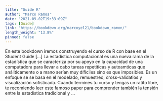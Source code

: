 ```yaml
---
title: "Guide R"
author: "Marco Ramos"
date: "2021-09-02T19:33:09Z"
tags: [Guide]
link: "https://bookdown.org/marcoyel21/bookdown_ramon/"
length_weight: "13.8%"
pinned: false
---
```


En este bookdown iremos construyendo el curso de R con base en el Student Guide [...] La estadística computacional es una nueva rama de la estadística que se caracteriza por su apoyo en la capacidad de una computadora para llevar a cabo tareas repetiticas y autoamticas que análiticamente o a mano serían muy díficiles sino es que imposibles. Es un enfoque se se basa en el modelado, remuestreo, cross-validatios y visualización sofisticada. Cuando termines tu curso y tengas un ratito libre, te recomiendo leer este famoso paper para comprender también la tensión entre la estadística tradicional y  ...

